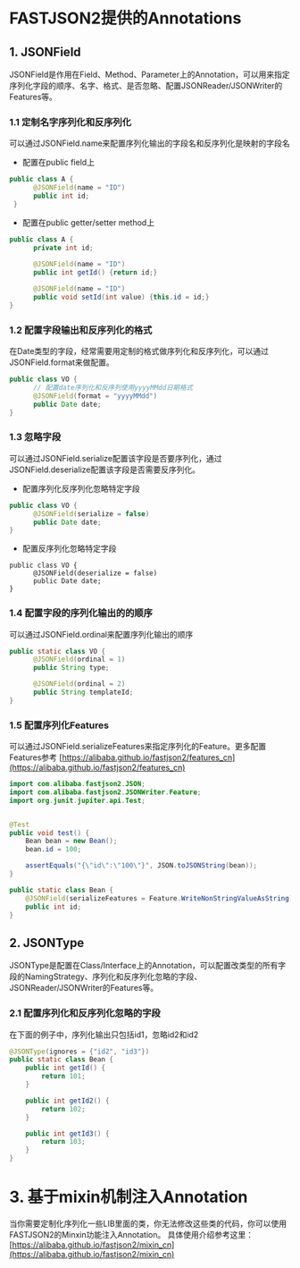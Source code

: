 # FASTJSON2提供的Annotations

## 1. JSONField
JSONField是作用在Field、Method、Parameter上的Annotation，可以用来指定序列化字段的顺序、名字、格式、是否忽略、配置JSONReader/JSONWriter的Features等。

### 1.1 定制名字序列化和反序列化
可以通过JSONField.name来配置序列化输出的字段名和反序列化是映射的字段名
* 配置在public field上
```java
public class A {
      @JSONField(name = "ID")
      public int id;
 }
```

* 配置在public getter/setter method上
```java
public class A {
      private int id;
 
      @JSONField(name = "ID")
      public int getId() {return id;}

      @JSONField(name = "ID")
      public void setId(int value) {this.id = id;}
}
```

### 1.2 配置字段输出和反序列化的格式
在Date类型的字段，经常需要用定制的格式做序列化和反序列化，可以通过JSONField.format来做配置。
```java
public class VO {
      // 配置date序列化和反序列使用yyyyMMdd日期格式
      @JSONField(format = "yyyyMMdd")
      public Date date;
}
```

### 1.3 忽略字段
可以通过JSONField.serialize配置该字段是否要序列化，通过JSONField.deserialize配置该字段是否需要反序列化。

* 配置序列化反序列化忽略特定字段
```java
public class VO {
      @JSONField(serialize = false)
      public Date date;
}
```

* 配置反序列化忽略特定字段
```
public class VO {
      @JSONField(deserialize = false)
      public Date date;
}
```

### 1.4 配置字段的序列化输出的的顺序
可以通过JSONField.ordinal来配置序列化输出的顺序
```java
public static class VO {
      @JSONField(ordinal = 1)
      public String type;

      @JSONField(ordinal = 2)
      public String templateId;
}
```

### 1.5 配置序列化Features
可以通过JSONField.serializeFeatures来指定序列化的Feature。更多配置Features参考 [https://alibaba.github.io/fastjson2/features_cn](https://alibaba.github.io/fastjson2/features_cn)
```java
import com.alibaba.fastjson2.JSON;
import com.alibaba.fastjson2.JSONWriter.Feature;
import org.junit.jupiter.api.Test;


@Test
public void test() {
    Bean bean = new Bean();
    bean.id = 100;

    assertEquals("{\"id\":\"100\"}", JSON.toJSONString(bean));
}

public static class Bean {
    @JSONField(serializeFeatures = Feature.WriteNonStringValueAsString)
    public int id;
}
```

## 2. JSONType
JSONType是配置在Class/Interface上的Annotation，可以配置改类型的所有字段的NamingStrategy、序列化和反序列化忽略的字段、JSONReader/JSONWriter的Features等。

### 2.1 配置序列化和反序列化忽略的字段
在下面的例子中，序列化输出只包括id1，忽略id2和id2
```java
@JSONType(ignores = {"id2", "id3"})
public static class Bean {
    public int getId() {
        return 101;
    }

    public int getId2() {
        return 102;
    }

    public int getId3() {
        return 103;
    }
}
```

# 3. 基于mixin机制注入Annotation
当你需要定制化序列化一些LIB里面的类，你无法修改这些类的代码，你可以使用FASTJSON2的Minxin功能注入Annotation。
具体使用介绍参考这里： [https://alibaba.github.io/fastjson2/mixin_cn](https://alibaba.github.io/fastjson2/mixin_cn)

